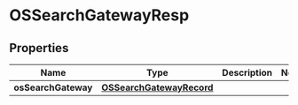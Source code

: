 # OSSearchGatewayResp

## Properties
Name | Type | Description | Notes
------------ | ------------- | ------------- | -------------
**osSearchGateway** | [**OSSearchGatewayRecord**](OSSearchGatewayRecord.md) |  | 
